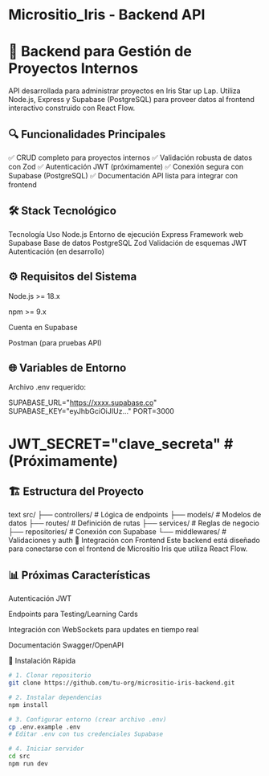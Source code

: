# Micrositio_Iris - Backend API
# 🚀 Backend para Gestión de Proyectos Internos

API desarrollada para administrar proyectos  en Iris Star up Lap. Utiliza Node.js, Express y Supabase (PostgreSQL) para proveer datos al frontend interactivo construido con React Flow.

## 🔍 Funcionalidades Principales
✅ CRUD completo para proyectos internos
✅ Validación robusta de datos con Zod
✅ Autenticación JWT (próximamente)
✅ Conexión segura con Supabase (PostgreSQL)
✅ Documentación API lista para integrar con frontend

## 🛠 Stack Tecnológico
Tecnología	Uso
Node.js	Entorno de ejecución
Express	Framework web
Supabase	Base de datos PostgreSQL
Zod	Validación de esquemas
JWT	Autenticación (en desarrollo)

## ⚙️ Requisitos del Sistema
Node.js >= 18.x

npm >= 9.x

Cuenta en Supabase

Postman (para pruebas API)

## 🌐 Variables de Entorno
Archivo .env requerido:

SUPABASE_URL="https://xxxx.supabase.co"
SUPABASE_KEY="eyJhbGciOiJIUz..."
PORT=3000

# JWT_SECRET="clave_secreta" # (Próximamente)

## 🏗 Estructura del Proyecto
text
src/
├── controllers/     # Lógica de endpoints
├── models/          # Modelos de datos
├── routes/          # Definición de rutas
├── services/        # Reglas de negocio
├── repositories/    # Conexión con Supabase
└── middlewares/     # Validaciones y auth
🔌 Integración con Frontend
Este backend está diseñado para conectarse con el frontend de Micrositio Iris que utiliza React Flow.


## 📊 Próximas Características
Autenticación JWT

Endpoints para Testing/Learning Cards

Integración con WebSockets para updates en tiempo real

Documentación Swagger/OpenAPI

🚀 Instalación Rápida

```bash
# 1. Clonar repositorio
git clone https://github.com/tu-org/micrositio-iris-backend.git

# 2. Instalar dependencias
npm install

# 3. Configurar entorno (crear archivo .env)
cp .env.example .env
# Editar .env con tus credenciales Supabase

# 4. Iniciar servidor
cd src
npm run dev


